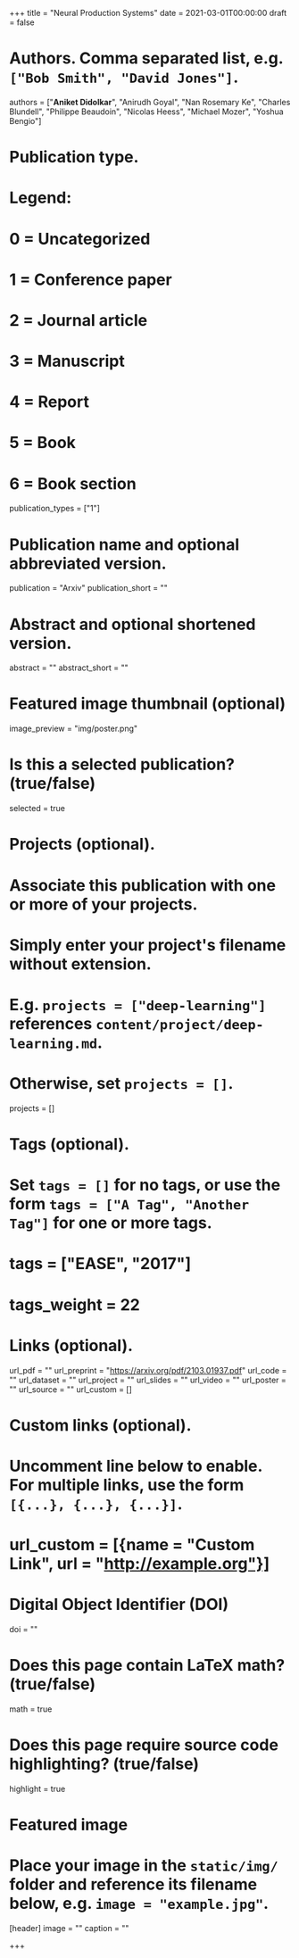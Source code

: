 +++
title = "Neural Production Systems"
date = 2021-03-01T00:00:00
draft = false

# Authors. Comma separated list, e.g. `["Bob Smith", "David Jones"]`.
authors = ["**Aniket Didolkar**", "Anirudh Goyal", "Nan Rosemary Ke", "Charles Blundell", "Philippe Beaudoin", "Nicolas Heess", "Michael Mozer", "Yoshua Bengio"]

# Publication type.
# Legend:
# 0 = Uncategorized
# 1 = Conference paper
# 2 = Journal article
# 3 = Manuscript
# 4 = Report
# 5 = Book
# 6 = Book section
publication_types = ["1"]

# Publication name and optional abbreviated version.
publication =  "Arxiv"
publication_short = ""

# Abstract and optional shortened version.
abstract = ""
abstract_short = ""

# Featured image thumbnail (optional)
image_preview = "img/poster.png"

# Is this a selected publication? (true/false)
selected = true

# Projects (optional).
#   Associate this publication with one or more of your projects.
#   Simply enter your project's filename without extension.
#   E.g. `projects = ["deep-learning"]` references `content/project/deep-learning.md`.
#   Otherwise, set `projects = []`.
projects = []

# Tags (optional).
#   Set `tags = []` for no tags, or use the form `tags = ["A Tag", "Another Tag"]` for one or more tags.
# tags = ["EASE", "2017"]
# tags_weight = 22

# Links (optional).
url_pdf = ""
url_preprint = "https://arxiv.org/pdf/2103.01937.pdf"
url_code = ""
url_dataset = ""
url_project = ""
url_slides = ""
url_video = ""
url_poster = ""
url_source = ""
url_custom = []


# Custom links (optional).
#   Uncomment line below to enable. For multiple links, use the form `[{...}, {...}, {...}]`.
# url_custom = [{name = "Custom Link", url = "http://example.org"}]

# Digital Object Identifier (DOI)
doi = ""

# Does this page contain LaTeX math? (true/false)
math = true

# Does this page require source code highlighting? (true/false)
highlight = true

# Featured image
# Place your image in the `static/img/` folder and reference its filename below, e.g. `image = "example.jpg"`.
[header]
image = ""
caption = ""

+++

